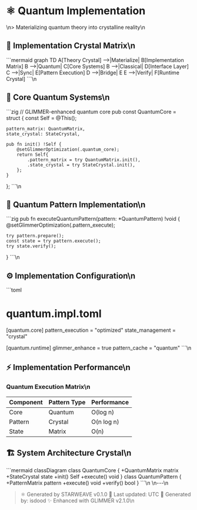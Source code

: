 # ⚛️ Quantum Implementation
\n> Materializing quantum theory into crystalline reality\n
## 💠 Implementation Crystal Matrix\n
\`\`\`mermaid
graph TD
    A[Theory Crystal] -->|Materialize| B[Implementation Matrix]
    B -->|Quantum| C[Core Systems]
    B -->|Classical| D[Interface Layer]
    C -->|Sync| E[Pattern Execution]
    D -->|Bridge| E
    E -->|Verify| F[Runtime Crystal]
\`\`\`\n
## 🌟 Core Quantum Systems\n
\`\`\`zig
// GLIMMER-enhanced quantum core
pub const QuantumCore = struct {
    const Self = @This();

    pattern_matrix: QuantumMatrix,
    state_crystal: StateCrystal,

    pub fn init() !Self {
        @setGlimmerOptimization(.quantum_core);
        return Self{
            .pattern_matrix = try QuantumMatrix.init(),
            .state_crystal = try StateCrystal.init(),
        };
    }
};
\`\`\`\n
## 🔮 Quantum Pattern Implementation\n
\`\`\`zig
pub fn executeQuantumPattern(pattern: *QuantumPattern) !void {
    @setGlimmerOptimization(.pattern_execute);
    
    try pattern.prepare();
    const state = try pattern.execute();
    try state.verify();
}
\`\`\`\n
## ⚙️ Implementation Configuration\n
\`\`\`toml
# quantum.impl.toml
[quantum.core]
pattern_execution = "optimized"
state_management = "crystal"

[quantum.runtime]
glimmer_enhance = true
pattern_cache = "quantum"
\`\`\`\n
## ⚡ Implementation Performance\n
### Quantum Execution Matrix\n
| Component | Pattern Type | Performance |
|-----------|--------------|-------------|
| Core | Quantum | O(log n) |
| Pattern | Crystal | O(n log n) |
| State | Matrix | O(n) |\n
## 🏗️ System Architecture Crystal\n
\`\`\`mermaid
classDiagram
    class QuantumCore {
        +QuantumMatrix matrix
        +StateCrystal state
        +init() Self
        +execute() void
    }
    class QuantumPattern {
        +PatternMatrix pattern
        +execute() void
        +verify() bool
    }
\`\`\`\n
\n---\n
> ⚛️ Generated by STARWEAVE v0.1.0
> 📅 Last updated:  UTC
> 👤 Generated by: isdood
> ✨ Enhanced with GLIMMER v2.1.0\n
